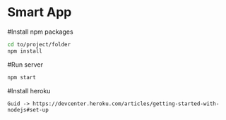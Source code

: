 Smart App
========================

#Install npm packages
```bash
cd to/project/folder
npm install
```
#Run server
```bash
npm start
```

#Install heroku
```
Guid -> https://devcenter.heroku.com/articles/getting-started-with-nodejs#set-up
```

